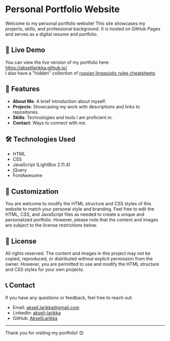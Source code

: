 # Personal Portfolio Website

Welcome to my personal portfolio website! This site showcases my projects, skills, and professional background. It is hosted on GitHub Pages and serves as a digital resume and portfolio.

## 🚀 Live Demo
You can view the live version of my portfolio here: <a href="https://akselilarikka.github.io/" target="_blank">https://akselilarikka.github.io/</a>  
I also have a "hidden" collection of <a href="https://akselilarikka.github.io/rus.html" target="_blank">russian lingquistic rules cheatsheets</a>

## 📌 Features
- **About Me**: A brief introduction about myself.
- **Projects**: Showcasing my work with descriptions and links to repositories.
- **Skills**: Technologies and tools I am proficient in.
- **Contact**: Ways to connect with me.

## 🛠️ Technologies Used
- HTML
- CSS
- JavaScript (LightBox 2.11.4)
- jQuery
- FontAwesome

## 🎨 Customization
You are welcome to modify the HTML structure and CSS styles of this website to match your personal style and branding. Feel free to edit the HTML, CSS, and JavaScript files as needed to create a unique and personalized portfolio. However, please note that the content and images are subject to the license restrictions below.

## 📜 License
All rights reserved. The content and images in this project may not be copied, reproduced, or distributed without explicit permission from the owner. However, you are permitted to use and modify the HTML structure and CSS styles for your own projects.

## 📞 Contact
If you have any questions or feedback, feel free to reach out:
- Email: [akseli.larikka@gmail.com](akseli.larikka@gmail.com)
- LinkedIn: [akseli-larikka](https://www.linkedin.com/in/akseli-larikka/)
- GitHub: [AkseliLarikka](https://github.com/AkseliLarikka)

---
Thank you for visiting my portfolio! 😊
